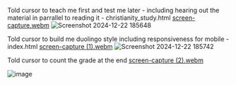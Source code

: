 
Told cursor to teach me first and test me later - including hearing out the material in parrallel to reading it - christianity_study.html  [screen-capture.webm](https://github.com/user-attachments/assets/fd9ee590-2f63-4860-83d7-953b5a0886e8)
![Screenshot 2024-12-22 185648](https://github.com/user-attachments/assets/6623b4c0-a082-4f69-aec0-e3f4e393853f)


Told cursor to build me duolingo style including responsiveness for mobile - index.html  [screen-capture (1).webm](https://github.com/user-attachments/assets/73f42ae1-17ff-4540-8527-d2a3746a35b9)
![Screenshot 2024-12-22 185742](https://github.com/user-attachments/assets/03b4deea-f329-4f06-8cdb-82b1e27057b4)

Told cursor to count the grade at the end [screen-capture (2).webm](https://github.com/user-attachments/assets/c46b677d-b754-42af-b070-b4009ac8c147)

![image](https://github.com/user-attachments/assets/87d14bb9-5f95-4b87-9822-7f93812e41d0)
